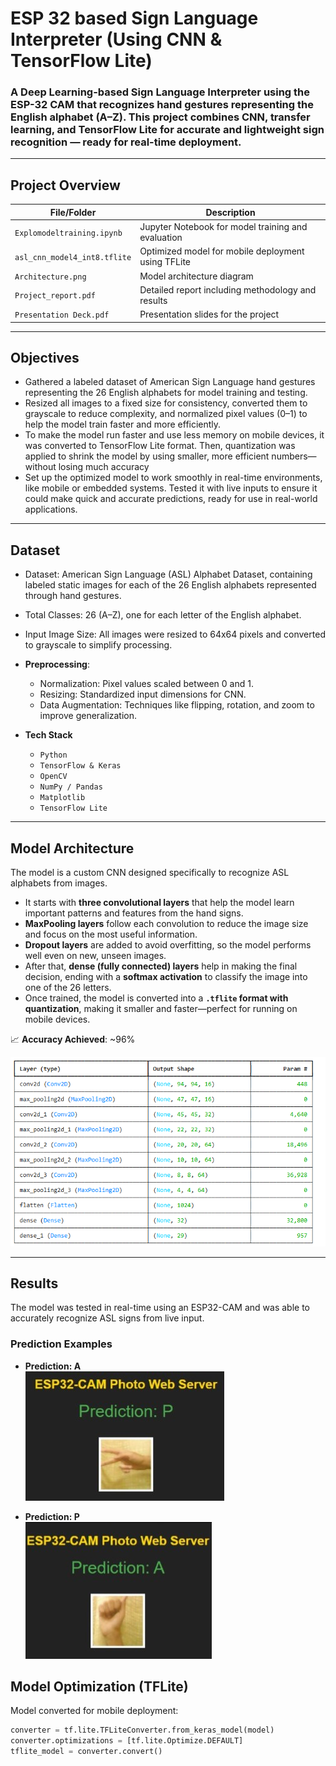 
# ESP 32 based Sign Language Interpreter (Using CNN & TensorFlow Lite)

### A Deep Learning-based Sign Language Interpreter using the ESP-32 CAM that recognizes hand gestures representing the English alphabet (A–Z). This project combines **CNN**, **transfer learning**, and **TensorFlow Lite** for accurate and lightweight sign recognition — ready for real-time deployment.



---

## Project Overview

| File/Folder                 | Description                                              |
|----------------------------|----------------------------------------------------------|
| `Explomodeltraining.ipynb` | Jupyter Notebook for model training and evaluation       |
| `asl_cnn_model4_int8.tflite` | Optimized model for mobile deployment using TFLite       |
| `Architecture.png`         | Model architecture diagram                              |
| `Project_report.pdf`       | Detailed report including methodology and results        |
| `Presentation Deck.pdf`    | Presentation slides for the project                     |

---

## Objectives

- Gathered a labeled dataset of American Sign Language hand gestures representing the 26 English alphabets for model training and testing.
- Resized all images to a fixed size for consistency, converted them to grayscale to reduce complexity, and normalized pixel values (0–1) to help the model train faster and more efficiently.
- To make the model run faster and use less memory on mobile devices, it was converted to TensorFlow Lite format. Then, quantization was applied to shrink the model by using smaller, more efficient numbers—without losing much accuracy
- Set up the optimized model to work smoothly in real-time environments, like mobile or embedded systems. Tested it with live inputs to ensure it could make quick and accurate predictions, ready for use in real-world applications.

---

## Dataset

- Dataset: American Sign Language (ASL) Alphabet Dataset, containing labeled static images for each of the 26 English alphabets represented through hand gestures.
- Total Classes: 26 (A–Z), one for each letter of the English alphabet.
- Input Image Size: All images were resized to 64x64 pixels and converted to grayscale to simplify processing.
- **Preprocessing**: 
  - Normalization: Pixel values scaled between 0 and 1.
  - Resizing: Standardized input dimensions for CNN.
  - Data Augmentation: Techniques like flipping, rotation, and zoom to improve generalization.

- **Tech Stack**
  - `Python`
  - `TensorFlow & Keras`
  - `OpenCV`
  - `NumPy / Pandas`
  - `Matplotlib`
  - `TensorFlow Lite`

---

## Model Architecture

The model is a custom CNN designed specifically to recognize ASL alphabets from images.  

- It starts with **three convolutional layers** that help the model learn important patterns and features from the hand signs.
- **MaxPooling layers** follow each convolution to reduce the image size and focus on the most useful information.
- **Dropout layers** are added to avoid overfitting, so the model performs well even on new, unseen images.
- After that, **dense (fully connected) layers** help in making the final decision, ending with a **softmax activation** to classify the image into one of the 26 letters.
- Once trained, the model is converted into a **`.tflite` format with quantization**, making it smaller and faster—perfect for running on mobile devices.


📈 **Accuracy Achieved**: ~96%

![Architecture](./Architecture.png)

---
## Results

The model was tested in real-time using an ESP32-CAM and was able to accurately recognize ASL signs from live input.

### Prediction Examples

- **Prediction: A**  
  ![Prediction A](result_1.jpg)

- **Prediction: P**  
  ![Prediction P](result_2.jpg)


## Model Optimization (TFLite)

Model converted for mobile deployment:
```python
converter = tf.lite.TFLiteConverter.from_keras_model(model)
converter.optimizations = [tf.lite.Optimize.DEFAULT]
tflite_model = converter.convert()

